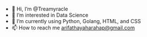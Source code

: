 - 👋 Hi, I’m @Treamyracle
- 👀 I’m interested in Data Science
- 🌱 I’m currently using Python, Golang, HTML, and CSS
- 📫 How to reach me arifathayaharahap@gmail.com

<!---
Treamyracle/Treamyracle is a ✨ special ✨ repository because its `README.md` (this file) appears on your GitHub profile.
You can click the Preview link to take a look at your changes.
--->
